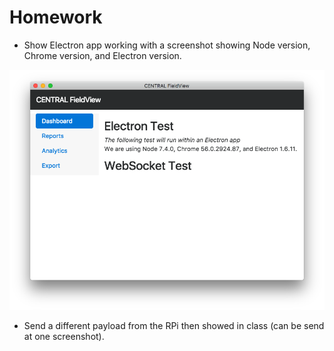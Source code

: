 # Homework

- Show Electron app working with a screenshot showing Node version, Chrome version, and Electron version.

![Example Homework](assets/homework1-example.png)

- Send a different payload from the RPi then showed in class (can be send at one screenshot).